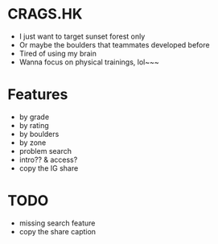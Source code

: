 # CRAGS.HK
- I just want to target sunset forest only
- Or maybe the boulders that teammates developed before
- Tired of using my brain
- Wanna focus on physical trainings, lol~~~

# Features
- by grade
- by rating
- by boulders
- by zone
- problem search
- intro?? & access?
- copy the IG share

# TODO
- missing search feature
- copy the share caption
